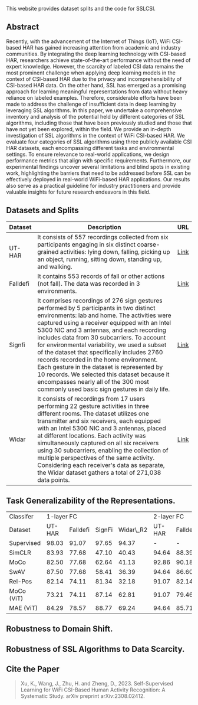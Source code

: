 This website provides dataset splits and the code for SSLCSI.

## Abstract
Recently, with the advancement of the Internet of Things (IoT), WiFi CSI-based HAR has gained increasing attention from academic and industry communities.
By integrating the deep learning technology with CSI-based HAR, researchers achieve state-of-the-art performance without the need of expert knowledge.
However, the scarcity of labeled CSI data remains the most prominent challenge when applying deep learning models in the context of CSI-based HAR due to the privacy and incomprehensibility of CSI-based HAR data.
On the other hand, SSL has emerged as a promising approach for learning meaningful representations from data without heavy reliance on labeled examples.
Therefore, considerable efforts have been made to address the challenge of insufficient data in deep learning by leveraging SSL algorithms.
In this paper, we undertake a comprehensive inventory and analysis of the potential held by different categories of SSL algorithms, including those that have been previously studied and those that have not yet been explored, within the field.
We provide an in-depth investigation of SSL algorithms in the context of WiFi CSI-based HAR.
We evaluate four categories of SSL algorithms using three publicly available CSI HAR datasets, each encompassing different tasks and environmental settings.
To ensure relevance to real-world applications, we design performance metrics that align with specific requirements.
Furthermore, our experimental findings uncover several limitations and blind spots in existing work, highlighting the barriers that need to be addressed before SSL can be effectively deployed in real-world WiFi-based HAR applications. Our results also serve as a practical guideline for industry practitioners and provide valuable insights for future research endeavors in this field.

## Datasets and Splits

| Dataset | Description | URL |
| ----- | ----------- | ---- |
| UT-HAR | It consists of 557 recordings collected from six participants engaging in six distinct coarse-grained activities: lying down, falling, picking up an object, running, sitting down, standing up, and walking. | [Link](https://github.com/ermongroup/Wifi_Activity_Recognition) |
| Falldefi | It contains 553 records of fall or other actions (not fall). The data was recorded in 3 environments.| [Link](https://github.com/dmsp123/FallDeFi) |
| Signfi | It comprises recordings of 276 sign gestures performed by 5 participants in two distinct environments: lab and home. The activities were captured using a receiver equipped with an Intel 5300 NIC and 3 antennas, and each recording includes data from 30 subcarriers.  To account for environmental variability, we used a subset of the dataset that specifically includes 2760 records recorded in the home environment.  Each gesture in the dataset is represented by 10 records. We selected this dataset because it encompasses nearly all of the 300 most commonly used basic sign gestures in daily life. | [Link](https://yongsen.github.io/SignFi/) |
| Widar | It consists of recordings from 17 users performing 22 gesture activities in three different rooms. The dataset utilizes one transmitter and six receivers, each equipped with an Intel 5300 NIC and 3 antennas, placed at different locations. Each activity was simultaneously captured on all six receivers using 30 subcarriers, enabling the collection of multiple perspectives of the same activity. Considering each receiver's data as separate, the Widar dataset gathers a total of 271,038 data points. | [Link](http://tns.thss.tsinghua.edu.cn/widar3.0/) |

## Task Generalizability of the Representations. 


<table>
    <tr>
        <td>Classifer</td>
        <td colspan="4">1-layer FC</td>
        <td colspan="4">2-layer FC</td>
    <tr>
    <tr>
        <td>Dataset</td>
        <td>UT-HAR</td>
        <td>Falldefi</td>
        <td>SignFi</td>
        <td>Widar\_R2</td>
        <td>UT-HAR</td>
        <td>Falldefi</td>
        <td>SignFi</td>
        <td>Widar\_R2</td>
    <tr>
    <tr>
        <td>Supervised</td>
        <td>98.03</td>
        <td>91.07</td>
        <td>97.65</td>
        <td>94.37</td>
        <td>-</td>
        <td>-</td>
        <td>-</td>
        <td>-</td>
    <tr>
    <tr>
        <td>SimCLR</td>
        <td>83.93</td>
        <td>77.68</td>
        <td>47.10</td>
        <td>40.43</td>
        <td>94.64</td>
        <td>88.39</td>
        <td>51.81</td>
        <td>57.58</td>
    <tr>
    <tr>
        <td>MoCo</td>
        <td>82.50</td>
        <td>77.68</td>
        <td>62.64</td>
        <td>41.13</td>
        <td>92.86</td>
        <td>90.18</td>
        <td>64.49</td>
        <td>52.80</td>
    <tr>
    <tr>
        <td>SwAV</td>
        <td>87.50</td>
        <td>77.68</td>
        <td>58.41</td>
        <td>36.39</td>
        <td>94.64</td>
        <td>86.60</td>
        <td>65.58</td>
        <td>55.26</td>
    <tr>
    <tr>
        <td>Rel-Pos</td>
        <td>82.14</td>
        <td>74.11</td>
        <td>81.34</td>
        <td>32.18</td>
        <td>91.07</td>
        <td>82.14</td>
        <td>92.03</td>
        <td>48.59</td>
    <tr>
    <tr>
        <td>MoCo (ViT)</td>
        <td>73.21</td>
        <td>74.11</td>
        <td>87.14</td>
        <td>62.81</td>
        <td>91.07</td>
        <td>79.46</td>
        <td>97.46</td>
        <td>56.04</td>
    <tr>
    <tr>
        <td>MAE (ViT)</td>
        <td>84.29</td>
        <td>78.57</td>
        <td>88.77</td>
        <td>69.24</td>
        <td>94.64</td>
        <td>85.71</td>
        <td>94.20</td>
        <td>89.14</td>
    <tr>
</table>





## Robustness to Domain Shift.







## Robustness of SSL Algorithms to Data Scarcity.







## Cite the Paper
> Xu, K., Wang, J., Zhu, H. and Zheng, D., 2023. Self-Supervised Learning for WiFi CSI-Based Human Activity Recognition: A Systematic Study. arXiv preprint arXiv:2308.02412.

